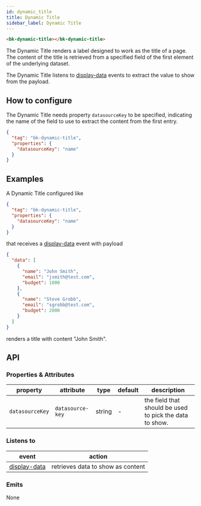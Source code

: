 ```yaml
---
id: dynamic_title
title: Dynamic Title
sidebar_label: Dynamic Title
---
```




<!--
WARNING:
This file is automatically generated. Please edit the 'README' file of the corresponding component and run `yarn copy:docs`
-->

[display-data]: /products/microfrontend-composer/back-kit/70_events.md#display-data



```html
<bk-dynamic-title></bk-dynamic-title>
```

The Dynamic Title renders a label designed to work as the title of a page.
The content of the title is retrieved from a specified field of the first element of the underlying dataset.

The Dynamic Title listens to [display-data] events to extract the value to show from the payload.

## How to configure

The Dynamic Title needs property `datasourceKey` to be specified,
indicating the name of the field to use to extract the content from the first entry.

```json
{
  "tag": "bk-dynamic-title",
  "properties": {
    "datasourceKey": "name"
  }
}
```

## Examples

A Dynamic Title configured like

```json
{
  "tag": "bk-dynamic-title",
  "properties": {
    "datasourceKey": "name"
  }
}
```

that receives a [display-data] event with payload

```json
{
  "data": [
    {
      "name": "John Smith",
      "email": "jsmith@test.com",
      "budget": 1000
    },
    {
      "name": "Steve Grobb",
      "email": "sgrobb@test.com",
      "budget": 2000
    }
  ]
}
```

renders a title with content "John Smith".

## API

### Properties & Attributes

| property        | attribute        | type   | default | description                                             |
| --------------- | ---------------- | ------ | ------- | ------------------------------------------------------- |
| `datasourceKey` | `datasource-key` | string | -       | the field that should be used to pick the data to show. |

### Listens to

| event          | action                            |
| -------------- | --------------------------------- |
| [display-data] | retrieves data to show as content |

### Emits

None
